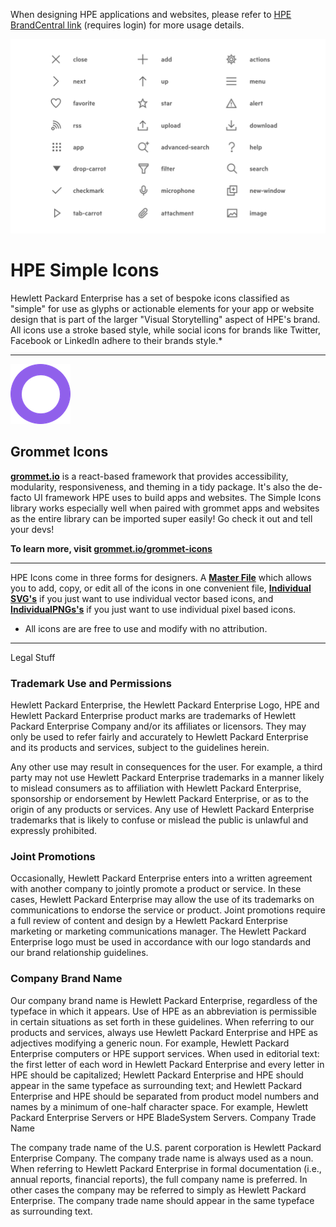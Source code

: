When designing HPE applications and websites, please refer to [HPE BrandCentral link](https://h10014.www1.hpe.com/home) (requires login) for more usage details.

![alt text](https://github.com/hpe-design/icons/blob/master/Previews/default-icons.png "HPE Simple Icons")

# HPE Simple Icons

Hewlett Packard Enterprise has a set of bespoke icons classified as "simple" for use as glyphs or actionable elements for your app or website design that is part of the larger "Visual Storytelling" aspect of HPE's brand. All icons use a stroke based style, while social icons for brands like Twitter, Facebook or LinkedIn adhere to their brands style.*

---

![alt text](https://github.com/hpe-design/components/blob/master/Previews/grommet.png "Grommet")

## Grommet Icons

**[grommet.io](https://grommet.io)** is a react-based framework that provides accessibility, modularity, responsiveness, and theming in a tidy package. It's also the de-facto UI framework HPE uses to build apps and websites. The Simple Icons library works especially well when paired with grommet apps and websites as the entire library can be imported super easily! Go check it out and tell your devs!

**To learn more, visit [grommet.io/grommet-icons](https://grommet.io/grommet-icons/)**

---

HPE Icons come in three forms for designers. A **[Master File](https://github.com/hpe-design/icons/blob/master/hpe-simple-icons-1.7.sketch)** which allows you to add, copy, or edit all of the icons in one convenient file,  **[Individual SVG's](https://github.com/hpe-design/icons/tree/master/Icons%20-%20SVG)** if you just want to use individual vector based icons, and **[IndividualPNGs's](https://github.com/hpe-design/icons/tree/master/Icons%20-%20PNG)** if you just want to use individual pixel based icons.

* All icons are are free to use and modify with no attribution.

---

Legal Stuff

### Trademark Use and Permissions

Hewlett Packard Enterprise, the Hewlett Packard Enterprise Logo, HPE and Hewlett Packard Enterprise product marks are trademarks of Hewlett Packard Enterprise Company and/or its affiliates or licensors. They may only be used to refer fairly and accurately to Hewlett Packard Enterprise and its products and services, subject to the guidelines herein.

Any other use may result in consequences for the user. For example, a third party may not use Hewlett Packard Enterprise trademarks in a manner likely to mislead consumers as to affiliation with Hewlett Packard Enterprise, sponsorship or endorsement by Hewlett Packard Enterprise, or as to the origin of any products or services. Any use of Hewlett Packard Enterprise trademarks that is likely to confuse or mislead the public is unlawful and expressly prohibited.

### Joint Promotions

Occasionally, Hewlett Packard Enterprise enters into a written agreement with another company to jointly promote a product or service. In these cases, Hewlett Packard Enterprise may allow the use of its trademarks on communications to endorse the service or product. Joint promotions require a full review of content and design by a Hewlett Packard Enterprise marketing or marketing communications manager. The Hewlett Packard Enterprise logo must be used in accordance with our logo standards and our brand relationship guidelines.

### Company Brand Name

Our company brand name is Hewlett Packard Enterprise, regardless of the typeface in which it appears. Use of HPE as an abbreviation is permissible in certain situations as set forth in these guidelines. When referring to our products and services, always use Hewlett Packard Enterprise and HPE as adjectives modifying a generic noun. For example, Hewlett Packard Enterprise computers or HPE support services. When used in editorial text: the first letter of each word in Hewlett Packard Enterprise and every letter in HPE should be capitalized; Hewlett Packard Enterprise and HPE should appear in the same typeface as surrounding text; and Hewlett Packard Enterprise and HPE should be separated from product model numbers and names by a minimum of one-half character space. For example, Hewlett Packard Enterprise Servers or HPE BladeSystem Servers.
Company Trade Name

The company trade name of the U.S. parent corporation is Hewlett Packard Enterprise Company. The company trade name is always used as a noun. When referring to Hewlett Packard Enterprise in formal documentation (i.e., annual reports, financial reports), the full company name is preferred. In other cases the company may be referred to simply as Hewlett Packard Enterprise. The company trade name should appear in the same typeface as surrounding text.
